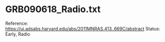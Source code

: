 # GRB090618_Radio.txt

Reference: https://ui.adsabs.harvard.edu/abs/2011MNRAS.413..669C/abstract
Status: Early, Radio